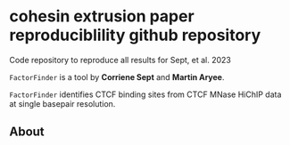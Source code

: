 # cohesin extrusion paper reproduciblility github repository
Code repository to reproduce all results for Sept, et al. 2023

`FactorFinder` is a tool by **Corriene Sept** and **Martin Aryee**.

`FactorFinder` identifies CTCF binding sites from CTCF MNase HiChIP data at single basepair resolution.

## About
